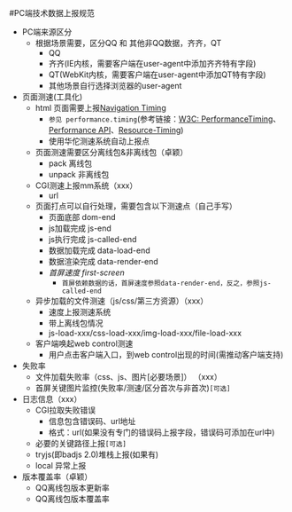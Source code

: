 #PC端技术数据上报规范
+   PC端来源区分
    +   根据场景需要，区分QQ 和 其他非QQ数据，齐齐，QT
        +   QQ
        +   齐齐(IE内核，需要客户端在user-agent中添加齐齐特有字段)
        +   QT(WebKit内核，需要客户端在user-agent中添加QT特有字段)
        + 其他场景自行选择浏览器的user-agent
+   页面测速(工具化)
    +   html 页面需要上报[Navigation Timing](http://www.w3.org/TR/navigation-timing/)
        +   `参见 performance.timing`(参考链接：[W3C: PerformanceTiming](http://www.w3.org/TR/2012/REC-navigation-timing-20121217/#processing-model)、[Performance API](http://javascript.ruanyifeng.com/bom/performance.html)、[Resource-Timing](http://www.w3.org/TR/resource-timing/#processing-model))
        +   使用华佗测速系统自动上报点
    +   页面测速需要区分离线包&非离线包（卓颖）
        +   pack 离线包
        +   unpack 非离线包
    +   CGI测速上报mm系统（xxx）
        +   url
    +   页面打点可以自行处理，需要包含以下测速点（自己手写）
        +   页面底部 dom-end
        +   js加载完成 js-end
        +   js执行完成 js-called-end
        +   数据加载完成 data-load-end
        +   数据渲染完成 data-render-end
        +   *首屏速度 first-screen*
            +   `首屏依赖数据的话，首屏速度参照data-render-end，反之，参照js-called-end`
    +   异步加载的文件测速（js/css/第三方资源）（xxx）
        +   速度上报测速系统
        +   带上离线包情况
        +   js-load-xxx/css-load-xxx/img-load-xxx/file-load-xxx
    + 客户端唤起web control测速
        +   用户点击客户端入口，到web control出现的时间(需推动客户端支持)
+   失败率
    +   文件加载失败率（css、js、图片[必要场景]）    （xxx）
    +   首屏关键图片监控(失败率/测速/区分首次与非首次)`[可选]`
+   日志信息（xxx）
    +   CGI拉取失败错误
        +   信息包含错误码、url地址
        +   格式：url(如果没有专门的错误码上报字段，错误码可添加在url中)
    +   必要的关键路径上报`[可选]`
    +   tryjs(即badjs 2.0)堆栈上报(如果有)
    +   local 异常上报
+   版本覆盖率（卓颖）
    +   QQ离线包版本更新率
    +   QQ离线包版本覆盖率

